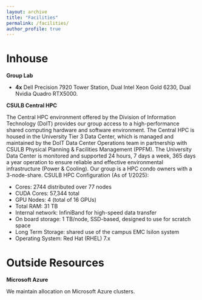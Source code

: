 ```yaml
---
layout: archive
title: "Facilities"
permalink: /facilities/
author_profile: true
---
```


Inhouse
======
**Group Lab**

* **4x** Dell Precision 7920 Tower Station, Dual Intel Xeon Gold 6230, Dual Nvidia Quadro RTX5000.

**CSULB Central HPC**

The Central HPC environment offered by the Division of Information Technology (DoIT) provides our group access to a high-performance shared computing hardware and software environment. The Central HPC is housed in the University Tier 3 Data Center, which is managed and maintained by the DoIT Data Center Operations team in partnership with CSULB Physical Planning & Facilities Management (PPFM). The University Data Center is monitored and supported 24 hours, 7 days a week, 365 days a year operation to ensure reliable and effective environmental infrastructure (Power & Cooling). Our group is a HPC condo owners with a 3-node-share. CSULB HPC Configuration (As of 1/2025):
* Cores: 2744 distributed over 77 nodes
* CUDA Cores: 57,344 total
* GPU Nodes: 4 (total of 16 GPUs)
* Total RAM: 31 TB
* Internal network: InfiniBand for high-speed data transfer
* On board storage: 1 TB/node, SSD-based, designed to use for scratch space
* Long Term Storage: shared use of the campus EMC Isilon system
* Operating System: Red Hat (RHEL) 7.x

Outside Resources
======

**Microsoft Azure**

We maintain allocation on Microsoft Azure clusters.
